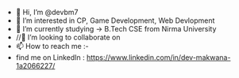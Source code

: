 - 👋 Hi, I’m @devbm7
- 👀 I’m interested in CP, Game Development, Web Devlopment
- 🌱 I’m currently studying -> B.Tech CSE from Nirma University
- //💞️ I’m looking to collaborate on 
- 📫 How to reach me :-
- find me on LinkedIn : https://www.linkedin.com/in/dev-makwana-1a2066227/

<!---
devbm7/devbm7 is a ✨ special ✨ repository because its `README.md` (this file) appears on your GitHub profile.
You can click the Preview link to take a look at your changes.
--->

